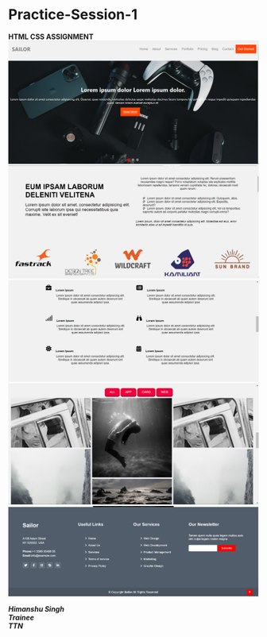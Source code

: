 # Practice-Session-1
**HTML CSS ASSIGNMENT** 
<br>
![Image-1](images/website-1.PNG)
![Image-1](images/website-2.PNG)
![Image-1](images/website-3.PNG)
![Image-1](images/website-4.PNG)
![Image-1](images/website-5.PNG)

***Himanshu Singh***
<br>
***Trainee***
<br>
***TTN***
